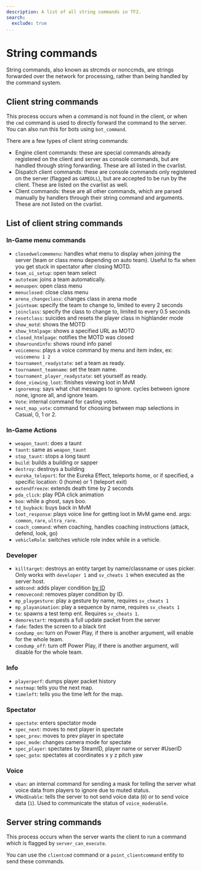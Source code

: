 ```yaml
---
description: A list of all string commands in TF2.
search:
  exclude: true
...
```


# String commands

String commands, also known as strcmds or nonccmds, are strings forwarded over the network for processing, rather than being handled by the command system.

## Client string commands

This process occurs when a command is not found in the client, or when the `cmd` command is used to directly forward the command to the server. You can also run this for bots using `bot_command`.

There are a few types of client string commands:

* Engine client commands: these are special commands already registered on the client and server as console commands, but are handled through string forwarding. These are all listed in the cvarlist.
* Dispatch client commands: these are console commands only registered on the server (flagged as `GAMEDLL`), but are accepted to be run by the client. These are listed on the cvarlist as well.
* Client commands: these are all other commands, which are parsed manually by handlers through their string command and arguments. These are not listed on the cvarlist.

## List of client string commands

### In-Game menu commands

* `closedwelcomemenu`: handles what menu to display when joining the server (team or class menu depending on auto team). Useful to fix when you get stuck in spectator after closing MOTD.
* `team_ui_setup`: open team select
* `autoteam`: joins a team automatically.
* `menuopen`: open class menu
* `menuclosed`: close class menu
* `arena_changeclass`: changes class in arena mode
* `jointeam`: specify the team to change to, limited to every 2 seconds
* `joinclass`: specify the class to change to, limited to every 0.5 seconds
* `resetclass`: suicides and resets the player class in highlander mode
* `show_motd`: shows the MOTD
* `show_htmlpage`: shows a specified URL as MOTD
* `closed_htmlpage`: notifies the MOTD was closed
* `showroundinfo`: shows round info panel
* `voicemenu`: plays a voice command by menu and item index, ex: `voicemenu 1 2`
* `tournament_readystate`: set a team as ready.
* `tournament_teamname`: set the team name.
* `tournament_player_readystate`: set yourself as ready.
* `done_viewing_loot`: finishes viewing loot in MvM
* `ignoremsg`: says what chat messages to ignore. cycles between ignore none, ignore all, and ignore team.
* `Vote`: internal command for casting votes.
* `next_map_vote`: command for choosing between map selections in Casual, 0, 1 or 2.

### In-Game Actions

* `weapon_taunt`: does a taunt
* `taunt`: same as `weapon_taunt`
* `stop_taunt`: stops a long taunt
* `build`: builds a building or sapper
* `destroy`: destroys a building
* `eureka_teleport`: for the Eureka Effect, teleports home, or if specified, a specific location: 0 (home) or 1 (teleport exit)
* `extendfreeze`: extends death time by 2 seconds
* `pda_click`: play PDA click animation
* `boo`: while a ghost, says boo.
* `td_buyback`: buys back in MvM
* `loot_response`: plays voice line for getting loot in MvM game end. args: `common`, `rare`, `ultra_rare`.
* `coach_command`: when coaching, handles coaching instructions (attack, defend, look, go)
* `vehicleRole`: switches vehicle role index while in a vehicle.

### Developer

* `killtarget`: destroys an entity target by name/classname or uses picker. Only works with `developer 1` and `sv_cheats 1` when executed as the server host.
* `addcond`: adds player condition [by ID](https://wiki.teamfortress.com/wiki/Cheats#addcond)
* `removecond`: removes player condition by ID.
* `mp_playgesture`: play a gesture by name, requires `sv_cheats 1`
* `mp_playanimation`: play a sequence by name, requires `sv_cheats 1`
* `te`: spawns a test temp ent. Requires `sv_cheats 1`.
* `demorestart`: requests a full update packet from the server
* `fade`: fades the screen to a black tint
* `condump_on`: turn on Power Play, if there is another argument, will enable for the whole team.
* `condump_off`: turn off Power Play, if there is another argument, will disable for the whole team.

### Info

* `playerperf`: dumps player packet history
* `nextmap`: tells you the next map.
* `timeleft`: tells you the time left for the map.

### Spectator

* `spectate`: enters spectator mode
* `spec_next`: moves to next player in spectate
* `spec_prev`: moves to prev player in spectate
* `spec_mode`: changes camera mode for spectate
* `spec_player`: spectates by SteamID, player name or server #UserID
* `spec_goto`: spectates at coordinates x y z pitch yaw

### Voice

* `vban`: an internal command for sending a mask for telling the server what voice data from players to ignore due to muted status.
* `VModEnable`: tells the server to not send voice data (`0`) or to send voice data (`1`). Used to communicate the status of `voice_modenable`.

## Server string commands

This process occurs when the server wants the client to run a command which is flagged by `server_can_execute`.

You can use the `clientcmd` command or a `point_clientcommand` entity to send these commands.
